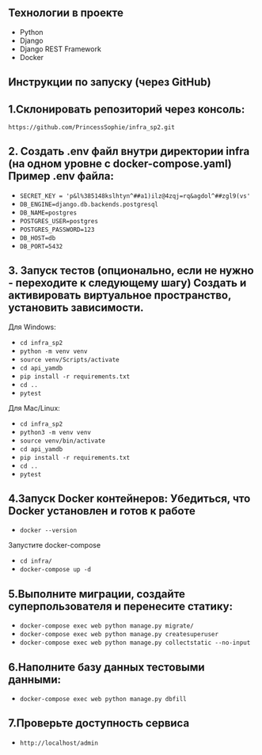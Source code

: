 ## Технологии в проекте
- Python
- Django
- Django REST Framework
- Docker 


## Инструкции по запуску (через GitHub)
## 1.Склонировать репозиторий через консоль:
`https://github.com/PrincessSophie/infra_sp2.git` 
## 2. Создать .env файл внутри директории infra (на одном уровне с docker-compose.yaml) Пример .env файла:
- `SECRET_KEY = 'p&l%385148kslhtyn^##a1)ilz@4zqj=rq&agdol^##zgl9(vs'` 
- `DB_ENGINE=django.db.backends.postgresql`
- `DB_NAME=postgres`
- `POSTGRES_USER=postgres`
- `POSTGRES_PASSWORD=123`
- `DB_HOST=db`
- `DB_PORT=5432`

## 3. Запуск тестов (опционально, если не нужно - переходите к следующему шагу) Создать и активировать виртуальное пространство, установить зависимости.
Для Windows:
- `cd infra_sp2` 
- `python -m venv venv`
- `source venv/Scripts/activate`
- `cd api_yamdb`
- `pip install -r requirements.txt`
- `cd ..`
- `pytest` 

Для Mac/Linux:
- `cd infra_sp2`
- `python3 -m venv venv`
- `source venv/bin/activate`
- `cd api_yamdb`
- `pip install -r requirements.txt`
- `cd ..`
- `pytest`

## 4.Запуск Docker контейнеров: Убедиться, что Docker установлен и готов к работе
- `docker --version`

Запустите docker-compose

- `cd infra/`
- `docker-compose up -d`

## 5.Выполните миграции, создайте суперпользователя и перенесите статику:

- `docker-compose exec web python manage.py migrate/`
- `docker-compose exec web python manage.py createsuperuser`
- `docker-compose exec web python manage.py collectstatic --no-input`

## 6.Наполните базу данных тестовыми данными:

- `docker-compose exec web python manage.py dbfill`

## 7.Проверьте доступность сервиса

- `http://localhost/admin`
